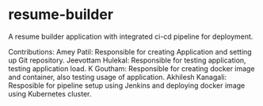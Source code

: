 # resume-builder
A resume builder application with integrated ci-cd pipeline for deployment.

Contributions:
Amey Patil: Responsible for creating Application and setting up Git repository.
Jeevottam Hulekal: Responsible for testing application, testing application load.
K Goutham: Responsible for creating docker image and container, also testing usage of application.
Akhilesh Kanagali: Resposible for pipeline setup using Jenkins and deploying docker image using Kubernetes cluster.